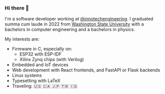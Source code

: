 ### Hi there 👋

I'm a software developer working at [@innotechengineering](https://github.com/innotechengineering). I graduated summa cum laude in 2022 from [Washington State University](https://wsu.edu/) with a bachelors in computer engineering and a bachelors in physics.

My interests are:

* Firmware in C, especially on:
   * ESP32 with ESP-IDF
   * Xilinx Zynq chips (with Verilog)
* Embedded and IoT devices
* Web development with React frontends, and FastAPI or Flask backends
* Linux systems
* Typesetting with LaTeX
* Traveling: 🇺🇸 🇨🇦 🇯🇵 🇹🇼 🇮🇸 
